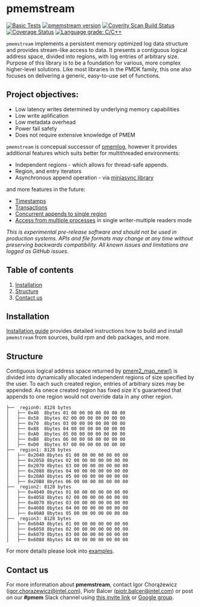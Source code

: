# pmemstream

[![Basic Tests](https://github.com/pmem/pmemstream/actions/workflows/basic.yml/badge.svg)](https://github.com/pmem/pmemstream/actions/workflows/basic.yml)
[![pmemstream version](https://img.shields.io/github/tag/pmem/pmemstream.svg)](https://github.com/pmem/pmemstream/releases/latest)
[![Coverity Scan Build Status](https://scan.coverity.com/projects/24120/badge.svg)](https://scan.coverity.com/projects/pmem-pmemstream)
[![Coverage Status](https://codecov.io/github/pmem/pmemstream/coverage.svg?branch=master)](https://app.codecov.io/gh/pmem/pmemstream/branch/master)
[![Language grade: C/C++](https://img.shields.io/lgtm/grade/cpp/g/pmem/pmemstream.svg?logo=lgtm&logoWidth=18)](https://lgtm.com/projects/g/pmem/pmemstream/context:cpp)

`pmemstream` implements a persistent memory optimized log data structure and provides stream-like access to data.
It presents a contiguous logical address space, divided into regions, with log entries of arbitrary size.
Purpose of this library is to be a foundation for various, more complex higher-level solutions. Like most libraries in the PMDK family, this one also focuses on delivering a generic, easy-to-use set of functions.

## Project objectives:

 * Low latency writes determined by underlying memory capabilities
 * Low write aplification
 * Low metadata overhead
 * Power fail safety
 * Does not require extensive knowledge of PMEM

`pmemstream` is concepual successor of [pmemlog](https://pmem.io/pmdk/libpmemlog/), however it provides additional features which suits better for multithreaded environments:

* Independent regions - which allows for thread-safe appends.
* Region, and entry iterators
* Asynchronous append operation - via [miniasync library](https://github.com/pmem/miniasync/)

and more features in the future:

* [Timestamps](https://github.com/pmem/pmemstream/issues/78)
* [Transactions](https://github.com/pmem/pmemstream/issues/77)
* [Concurrent appends to single region](https://github.com/pmem/pmemstream/issues/79)
* [Access from multiple processes](https://github.com/pmem/pmemstream/issues/75) in single writer-multiple readers mode

*This is experimental pre-release software and should not be used in production systems.
APIs and file formats may change at any time without preserving backwards compatibility.
All known issues and limitations are logged as GitHub issues.*

## Table of contents
1. [Installation](#installation)
2. [Structure](#structure)
3. [Contact us](#contact-us)

## Installation

[Installation guide](INSTALL.md) provides detailed instructions how to build and install
`pmemstream` from sources, build rpm and deb packages, and more.

## Structure

Contiguous logical address space returned by [pmem2_map_new()](https://pmem.io/pmdk/manpages/linux/master/libpmem2/pmem2_map_new.3/) is divided into dynamically allocated independent regions of size specified by the user. To each such created region, entries of arbitrary sizes may be appended. As onece created region has fixed size it's guaranteed that appends to one region would not override data in any other region.

```
├──  region0: 8128 bytes
│   ├── 0x40  8bytes 01 00 00 00 00 00 00 00
│   ├── 0x58  8bytes 02 00 00 00 00 00 00 00
│   ├── 0x70  8bytes 03 00 00 00 00 00 00 00
│   ├── 0x88  8bytes 04 00 00 00 00 00 00 00
│   ├── 0xA0  8bytes 05 00 00 00 00 00 00 00
│   ├── 0xB8  8bytes 06 00 00 00 00 00 00 00
│   ├── 0xD0  8bytes 07 00 00 00 00 00 00 00
├──  region1: 8128 bytes
│   ├── 0x2040 8bytes 01 00 00 00 00 00 00 00
│   ├── 0x2058 8bytes 02 00 00 00 00 00 00 00
│   ├── 0x2070 8bytes 03 00 00 00 00 00 00 00
│   ├── 0x2088 8bytes 04 00 00 00 00 00 00 00
│   ├── 0x20A0 8bytes 05 00 00 00 00 00 00 00
│   ├── 0x20B8 8bytes 06 00 00 00 00 00 00 00
├──  region2: 8128 bytes
│   ├── 0x4040 8bytes 01 00 00 00 00 00 00 00
│   ├── 0x4058 8bytes 02 00 00 00 00 00 00 00
│   ├── 0x4070 8bytes 03 00 00 00 00 00 00 00
│   ├── 0x4088 8bytes 04 00 00 00 00 00 00 00
│   ├── 0x40A0 8bytes 05 00 00 00 00 00 00 00
├──  region3: 8128 bytes
│   ├── 0x6040 8bytes 01 00 00 00 00 00 00 00
│   ├── 0x6058 8bytes 02 00 00 00 00 00 00 00
│   ├── 0x6070 8bytes 03 00 00 00 00 00 00 00
│   ├── 0x6088 8bytes 04 00 00 00 00 00 00 00
```

For more details please look into [examples](examples/README.md).

## Contact us
For more information about **pmemstream**, contact Igor Chorążewicz (igor.chorazewicz@intel.com),
Piotr Balcer (piotr.balcer@intel.com) or post on our **#pmem** Slack channel using
[this invite link](https://join.slack.com/t/pmem-io/shared_invite/enQtNzU4MzQ2Mzk3MDQwLWQ1YThmODVmMGFkZWI0YTdhODg4ODVhODdhYjg3NmE4N2ViZGI5NTRmZTBiNDYyOGJjYTIyNmZjYzQxODcwNDg)
or [Google group](https://groups.google.com/g/pmem).
